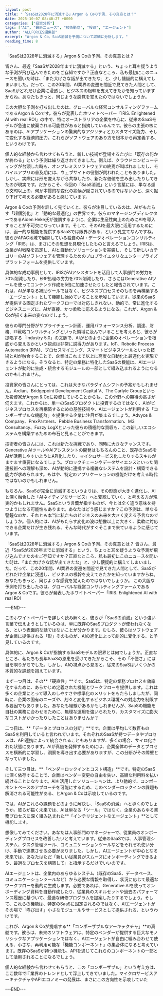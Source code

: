 ```yaml
---
layout: post
title: "「SaaSは2028年に消滅する」Argon & Coの予測、その真意とは？"
date: 2025-10-07 08:40:27 +0000
categories: ["投資分析"]
tags: ["AI", "最新ニュース", "技術動向", "投資", "エージェント"]
author: "ALLFORCES編集部"
excerpt: "Argon & Co、SaaS消滅を予測について詳細に分析します。"
reading_time: 8
---
```


「SaaSは2028年に消滅する」Argon & Coの予測、その真意とは？

皆さん、最近「SaaSが2028年までに消滅する」という、ちょっと耳を疑うような予測が飛び込んできたのをご存知ですか？正直なところ、私も最初にこのニュースを聞いた時は、「また大げさな話が出てきたな」と、少し懐疑的に構えてしまいました。だって、この20年間、AI業界の変遷を間近で見てきた人間として、SaaSがどれだけ企業に浸透し、ビジネスの根幹を支えてきたかを知っていますからね。あなたもきっと、同じような感覚を覚えたのではないでしょうか。

この大胆な予測を打ち出したのは、グローバルな経営コンサルティングファームであるArgon & Coです。彼らが発表したホワイトペーパー「IRIS. Enlightened AI with real ROI」の中で、特にオーストラリアの企業を中心に、従来のSaaSモデルが急速に放棄される可能性があると指摘しているんです。彼らの主張の核にあるのは、AIアプリケーションの驚異的なアジリティとカスタマイズ能力、そして変化する経済的圧力。これらがソフトウェアのあり方を根本から再定義する、というわけです。

個人的な経験から言わせてもらうと、新しい技術が登場するたびに「既存の何かが終わる」という予測は繰り返されてきました。例えば、クラウドコンピューティングが台頭した時も、オンプレミスソフトウェアの終焉が叫ばれましたし、モバイルアプリの普及期には、ウェブサイトの役割が問われたこともありました。しかし、実際には形を変えながら共存したり、新たな価値を生み出したりしてきたのが現実です。だからこそ、今回の「SaaS消滅」という言葉には、単なる煽り文句以上の、何か本質的な変化の兆候が隠されているのではないかと、深く掘り下げて考える必要があると感じています。

Argon & Coの予測を詳しく見ていくと、彼らが注目しているのは、AIがもたらす「超個別化」と「動的な最適化」の世界です。彼らのマネージングディレクターであるAiden Heke氏が強調するように、企業は生産性向上のためにAIを導入することが不可欠になっています。そして、そのAIを最大限に活用するためには、画一的な機能を提供するSaaSでは限界がある、という見立てなんですね。彼らがAPAC地域で展開している独自のAI・データオペレーションコンサルティング「IRIS」は、まさにその思想を具現化したものと言えるでしょう。IRISは、企業がAI戦略を策定し、AIと自動化ソリューションを実装し、そして新しいカテゴリーのAIソフトウェアを管理するためのプロプライエタリなエンタープライズプラットフォームを提供しています。

具体的な成功事例として、IRISがAIアシスタントを活用して人事部門の労力を70%削減したり、ERP処理の労力を70%削減したり、さらにはGenerative AIツールを使ってコンテンツ作成を5倍に加速させたりしたと報告されています。これは、AIが単なる補助ツールではなく、ビジネスプロセスそのものを再構築する「エージェント」として機能し始めていることを示唆しています。従来のSaaSが提供する固定されたワークフローでは対応しきれない、動的で、常に進化するビジネスニーズに、AIが直接、かつ柔軟に応えるようになる。これが、Argon & Coが描く未来の姿なのでしょう。

彼らの専門分野がサプライチェーン計画、運用パフォーマンス分析、調達、財務、IT戦略コンサルティングといった領域に及んでいることを考えると、彼らが提唱する「Industry 5.0」の文脈で、AIがどのように企業のオペレーションを根底から変えるかという視点は非常に説得力があります。IoT、Robotic Process Automation (RPA)、プロセスマイニング、スマートビジネスツールといった技術とAIが融合することで、企業はこれまで以上に高度な自動化と最適化を実現できるようになる。そうなると、特定の業務に特化したSaaSの機能は、AIエージェントが動的に生成・統合するモジュールの一部として組み込まれるようになるのかもしれません。

投資家の皆さんにとっては、これは大きなパラダイムシフトの予兆かもしれません。Ardian、Bridgepoint Development Capital V、The Carlyle Groupといった投資家がArgon & Coに投資していることからも、この分野への期待の高さが伺えます。これからは、単一のSaaSプロダクトに投資するのではなく、AIがビジネスプロセスを再構築するための基盤技術や、AIエージェントが利用する「コンポーザブルな機能群」を提供する企業に注目が集まるでしょう。Advyce & Company、PrexPartners、Pebble Business Transformation、M3 Consultancy、Fuzzy LogXといった彼らの積極的な買収も、この新しいエコシステムを構築するための布石と見ることができます。

技術者の皆さんには、これは新たな挑戦であり、同時に大きなチャンスです。Generative AIツールやAIアシスタントの開発はもちろんのこと、既存のSaaSをAIが活用しやすいようにAPI化したり、マイクロサービス化したりするスキルがますます重要になるでしょう。ブロックチェーンやデータサイエンスといった関連技術への理解も深め、AIが動的に連携する複雑なシステムを設計・構築できる能力が求められます。もはや、特定のアプリケーションの機能だけを考える時代ではないのかもしれません。

もちろん、SaaSが完全に消滅するというよりは、その形態が大きく進化し、AIと深く融合した「AIネイティブなサービス」へと変貌していく、と考える方が現実的かもしれません。SaaSという言葉が指すものが、今とは全く違う意味を持つようになる可能性もあります。あなたはどう感じますか？この予測は、単なる警鐘なのか、それとも本当に私たちのビジネスの未来を大きく変える予言なのでしょうか。個人的には、AIがもたらす変化の波は想像以上に大きく、柔軟に対応できる企業だけが生き残れる、そんな時代がすぐそこまで来ているように感じています。

「SaaSは2028年に消滅する」Argon & Coの予測、その真意とは？ 皆さん、最近「SaaSが2028年までに消滅する」という、ちょっと耳を疑うような予測が飛び込んできたのをご存知ですか？正直なところ、私も最初にこのニュースを聞いた時は、「また大げさな話が出てきたな」と、少し懐疑的に構えてしまいました。だって、この20年間、AI業界の変遷を間近で見てきた人間として、SaaSがどれだけ企業に浸透し、ビジネスの根幹を支えてきたかを知っていますからね。あなたもきっと、同じような感覚を覚えたのではないでしょうか。 この大胆な予測を打ち出したのは、グローバルな経営コンサルティングファームであるArgon & Coです。彼らが発表したホワイトペーパー「IRIS. Enlightened AI with real ROI

---END---

このホワイトペーパーを詳しく読み解くと、彼らが「SaaSの消滅」という強い言葉で伝えようとしているのは、単に既存のSaaSプロダクトが使われなくなる、という表面的な話ではないことが分かります。むしろ、彼らはソフトウェアが企業に提供される「形」そのものが、AIの進化によって劇的に変化する、と予見しているのです。

具体的に、Argon & Coが指摘するSaaSモデルの限界とは何でしょうか。正直なところ、私たちも長年SaaSの恩恵を受けてきたからこそ、その「不便さ」には目を瞑りがちでした。しかし、AIの視点から見ると、従来のSaaSはいくつかの本質的な課題を抱えています。

まず一つ目は、その**「硬直性」**です。SaaSは、特定の業務プロセスを効率化するために、あらかじめ定義された機能とワークフローを提供します。これは多くの企業にとって導入のしやすさや標準化のメリットをもたらしましたが、同時に、企業の固有のニーズや、刻々と変化するビジネス環境への対応力を制限する要因でもありました。あなたも経験があるかもしれませんが、SaaSの機能を自社の業務に合わせるために、無理な運用を強いられたり、カスタマイズに膨大なコストがかかったりしたことはありませんか？

二つ目は、**「データとプロセスの分断」**です。企業は平均して数百ものSaaSを利用していると言われています。それぞれのSaaSが持つデータやプロセスは、API連携によって統合されることもありますが、多くの場合、サイロ化された状態にあります。AIが真価を発揮するためには、企業全体のデータとプロセスを横断的に学習し、洞察を導き出す必要がありますが、この分断がその障壁となっていました。

そして三つ目は、**「ベンダーロックインとコスト構造」**です。特定のSaaSに深く依存することで、企業はベンダー変更の自由を失い、高額な利用料を払い続けることになります。AIを活用したソリューションは、より動的で、コンポーネントベースのアプローチを可能にするため、このベンダーロックインの課題も解消される可能性がある、とArgon & Coは示唆しているのです。

では、AIがこれらの課題をどのように解決し、「SaaSの消滅」へと導くのでしょうか。彼らが描く未来では、AIは単なる「ツール」ではなく、企業のあらゆる業務プロセスに深く組み込まれた**「インテリジェントなエージェント」**として機能します。

想像してみてください。あなたは人事部門のマネージャーで、従業員のオンボーディングプロセスを改善したいと考えています。従来のSaaSでは、人事管理システム、タスク管理ツール、コミュニケーションツールなどをそれぞれ使い分け、手動で連携させる必要がありました。しかし、AIエージェントが中心となる未来では、あなたはただ「新しい従業員がスムーズにオンボーディングできるよう、最適なプロセスを構築して」と指示するだけでいいのです。

AIエージェントは、企業内のあらゆるシステム（既存のSaaS、データベース、コミュニケーションツールなど）から必要な情報を取得し、状況に応じて最適なワークフローを動的に生成します。必要であれば、Generative AIを使ってオンボーディング資料を自動作成したり、従業員のスキルセットや過去のパフォーマンス履歴に基づいて、最適な研修プログラムを提案したりするでしょう。そして、これらの機能は、特定のSaaSに固定されるのではなく、AIエージェントがその場で「呼び出す」小さなモジュールやサービスとして提供される、というわけです。

これが、Argon & Coが提唱する**「コンポーザブルなアーキテクチャ」**の真髄です。彼らは、未来のソフトウェアは、特定のベンダーが提供する巨大なモノリシックなアプリケーションではなく、AIエージェントが自由に組み合わせて使える、小さな、再利用可能な「機能コンポーネント」の集合体になると考えています。既存のSaaSが持つ機能も、APIを通じてこれらのコンポーネントの一部として活用されることになるでしょう。

個人的な経験から言わせてもらうと、この「コンポーザブル」という考え方は、ここ数年でIT業界のトレンドとして浮上してきていました。マイクロサービスアーキテクチャやAPIエコノミーの発展は、まさにこの方向性を示唆していた

---END---